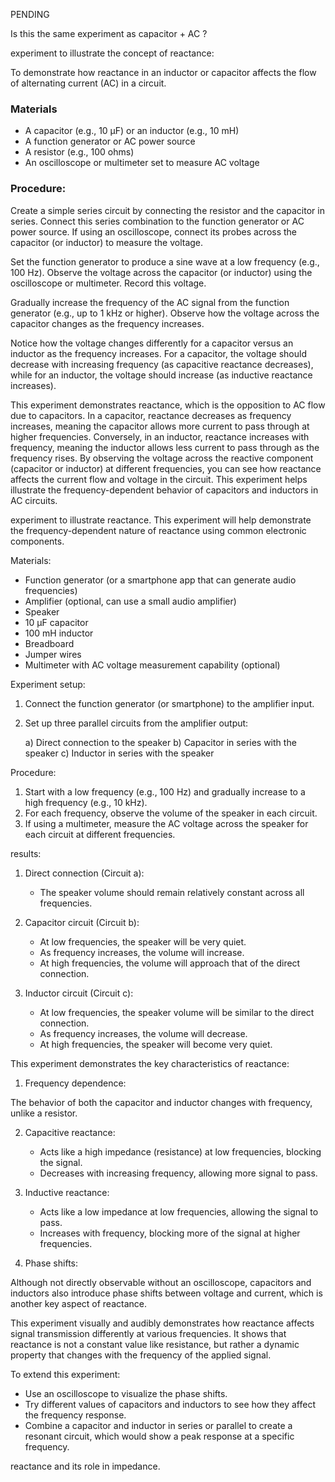 
PENDING

Is this the same experiment as capacitor + AC ?

experiment to illustrate the concept of reactance:

To demonstrate how reactance in an inductor or capacitor affects the flow of alternating current (AC) in a circuit.

### Materials

- A capacitor (e.g., 10 µF) or an inductor (e.g., 10 mH)
- A function generator or AC power source
- A resistor (e.g., 100 ohms)
- An oscilloscope or multimeter set to measure AC voltage

### Procedure:

Create a simple series circuit by connecting the resistor and the capacitor in series. Connect this series combination to the function generator or AC power source. If using an oscilloscope, connect its probes across the capacitor (or inductor) to measure the voltage.

Set the function generator to produce a sine wave at a low frequency (e.g., 100 Hz). Observe the voltage across the capacitor (or inductor) using the oscilloscope or multimeter. Record this voltage.

Gradually increase the frequency of the AC signal from the function generator (e.g., up to 1 kHz or higher). Observe how the voltage across the capacitor changes as the frequency increases.

Notice how the voltage changes differently for a capacitor versus an inductor as the frequency increases. For a capacitor, the voltage should decrease with increasing frequency (as capacitive reactance decreases), while for an inductor, the voltage should increase (as inductive reactance increases).

This experiment demonstrates reactance, which is the opposition to AC flow due to capacitors. In a capacitor, reactance decreases as frequency increases, meaning the capacitor allows more current to pass through at higher frequencies. Conversely, in an inductor, reactance increases with frequency, meaning the inductor allows less current to pass through as the frequency rises. By observing the voltage across the reactive component (capacitor or inductor) at different frequencies, you can see how reactance affects the current flow and voltage in the circuit. This experiment helps illustrate the frequency-dependent behavior of capacitors and inductors in AC circuits.

experiment to illustrate reactance. This experiment will help demonstrate the frequency-dependent nature of reactance using common electronic components.

Materials:

- Function generator (or a smartphone app that can generate audio frequencies)
- Amplifier (optional, can use a small audio amplifier)
- Speaker
- 10 µF capacitor
- 100 mH inductor
- Breadboard
- Jumper wires
- Multimeter with AC voltage measurement capability (optional)

Experiment setup:

1. Connect the function generator (or smartphone) to the amplifier input.
2. Set up three parallel circuits from the amplifier output:

   a) Direct connection to the speaker
   b) Capacitor in series with the speaker
   c) Inductor in series with the speaker

Procedure:

1. Start with a low frequency (e.g., 100 Hz) and gradually increase to a high frequency (e.g., 10 kHz).
2. For each frequency, observe the volume of the speaker in each circuit.
3. If using a multimeter, measure the AC voltage across the speaker for each circuit at different frequencies.

results:

1. Direct connection (Circuit a):
   - The speaker volume should remain relatively constant across all frequencies.

2. Capacitor circuit (Circuit b):
   - At low frequencies, the speaker will be very quiet.
   - As frequency increases, the volume will increase.
   - At high frequencies, the volume will approach that of the direct connection.

3. Inductor circuit (Circuit c):
   - At low frequencies, the speaker volume will be similar to the direct connection.
   - As frequency increases, the volume will decrease.
   - At high frequencies, the speaker will become very quiet.

This experiment demonstrates the key characteristics of reactance:

1. Frequency dependence:

The behavior of both the capacitor and inductor changes with frequency, unlike a resistor.

2. Capacitive reactance:
   - Acts like a high impedance (resistance) at low frequencies, blocking the signal.
   - Decreases with increasing frequency, allowing more signal to pass.

3. Inductive reactance:
   - Acts like a low impedance at low frequencies, allowing the signal to pass.
   - Increases with frequency, blocking more of the signal at higher frequencies.

4. Phase shifts:

Although not directly observable without an oscilloscope, capacitors and inductors also introduce phase shifts between voltage and current, which is another key aspect of reactance.

This experiment visually and audibly demonstrates how reactance affects signal transmission differently at various frequencies. It shows that reactance is not a constant value like resistance, but rather a dynamic property that changes with the frequency of the applied signal.

To extend this experiment:

- Use an oscilloscope to visualize the phase shifts.
- Try different values of capacitors and inductors to see how they affect the frequency response.
- Combine a capacitor and inductor in series or parallel to create a resonant circuit, which would show a peak response at a specific frequency.

reactance and its role in impedance.
